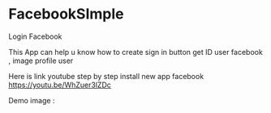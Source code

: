 # FacebookSImple
Login Facebook 

This App can help u know how to create sign in button 
get ID user facebook , image profile user 


Here is link youtube step by step install new app facebook                                                                                     
https://youtu.be/WhZuer3lZDc

Demo image :                                                                                                                                
